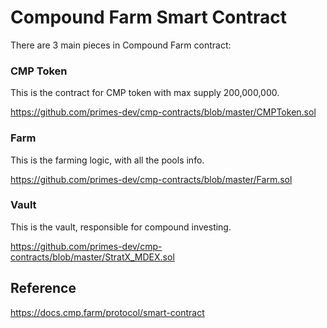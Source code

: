 # Compound Farm Smart Contract

There are 3 main pieces in Compound Farm contract:

### CMP Token

This is the contract for CMP token with max supply 200,000,000.

https://github.com/primes-dev/cmp-contracts/blob/master/CMPToken.sol

### Farm

This is the farming logic, with all the pools info.

https://github.com/primes-dev/cmp-contracts/blob/master/Farm.sol

### Vault

This is the vault, responsible for compound investing.

https://github.com/primes-dev/cmp-contracts/blob/master/StratX_MDEX.sol

## Reference

https://docs.cmp.farm/protocol/smart-contract
